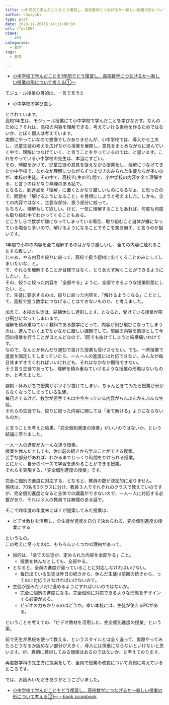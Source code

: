 ```yaml
---
title: 小中学校で学んだことをどう復習し、高校数学につなげるか〜新しい授業の形について考える②〜
author: choiyaki
type: post
date: 2020-11-20T15:14:21+00:00
url: /?p=1094
views:
  - 433
categories:
  - 数学
tags:
  - 教育

---
```

  * [小中学校で学んだことを1年間でどう復習し、高校数学につなげるか〜新しい授業の形について考える①〜][1]

モジュール授業の目的は、一言で言うと

  * 小中学校の学び直し

とされています。  
高校1年生は、モジュール授業にて小中学校で学んだことを学びなおす。なんのために？それは、高校の内容を理解できる、考えていける素地を作るためではないか、とぼく個人は考えています。  
実際にやっていなので想像でしかありませんが、小中学校では、導入から工夫し、児童生徒の考えを広げながら授業を展開し、意見をまとめながらに進んでいく中で、理解につなげていく、と言うことをやっているのでは、と思います。これをやっている小中学校の先生は、本当にすごい。  
その、時間をかけて、児童生徒の意見を捉えながら授業をし、理解につなげてきた小中学校で、なかなか理解につながらずつまづきのみられた生徒たちが多いのが、本校の生徒。その中で、高校1年生の1年間で、小中学校の内容を全て理解する、と言うのはかなり無理のある話で。  
となると、到達点を「理解」に置くとかなり厳しいものになるなぁ、と思ったので、問題を「解けるようになること」を目標にしようと考えました。しかも、全ての内容ではなく、主要な部分、扱う部分に絞って。  
もちろん、理解もして欲しい。けど、一気に理解することもあれば、何度も何度も取り組む中でわかってくることもある。  
どこかしらで数学が嫌になってしまっている場合、取り組むこと自体が嫌になっている場合も多いので、解けるようになることでそこを突き崩す、と言うのが狙いです。

1年間で小中の内容を全て理解するのはかなり厳しいし、全ての内容に触れることすら難しい。  
じゃあ、やる内容を絞りに絞って、高校で扱う題材に出てくることのみにしてしまいたいな、と。  
で、それらを理解することが目標ではなく、とりあえず解くことができるようにしたい、と。  
その、絞りに絞った内容を「全部やる」ように、全部できるような授業形態にしたい、と。  
で、生徒に要求するのは、絞りに絞った内容を、「解けるようになる」こととして、高校で扱う数学につなげることはできないものか、と考えました。

加えて、本校の生徒は、結構休むし遅刻します。となると、受けている授業が飛び飛びになってしまいます。  
理解を積み重ねていく教科である数学にとって、内容が飛び飛びになってしまうのは、進んでいく上でなかなかに厳しい課題でして。前回の内容を前提として今回の授業を行うことがほとんどなので、1回でも抜けてしまうと結構痛いわけです。  
なので、なんとか休んだり遅刻で抜けた授業も受けさせたい。でも、一斉授業で進度を固定してしまっていたら、一人一人の進度には対応できない。みんなが毎日休まずきてくれればいいけれども、それはなかなか期待できない。  
そう言う生徒であっても、理解を積み重ねていけるような授業の形態はないものか、と考えました。

遅刻・休みがちで授業がポツポツ抜けてしまい、ちゃんときてみたら授業が分からなくなってしまっている生徒。  
毎日きてるけど、数学が苦手でもはや今やっている内容がちんぷんかんぷんな生徒。  
それらの生徒でも、絞りに絞った内容に関しては「全て解ける」ようにならないものか。

と言うことを考えた結果、「完全個別進度の授業」がいいのではないか、という結論に至りました。

一人一人の進度がみーんな違う授業。  
授業を休んだとしても、休む前の続きから学ぶことができる授業。  
苦手な部分があれば、わかるまでじっくり時間をかけられる授業。  
とにかく、自分のペースで学習を進めることができる授業。  
それらを実現する、「完全個別進度の授業」です。

完全に個別の進度に対応する、となると、教員の数が決定的に足りません。  
現状は、70名を3クラスに分け、教員３人でそれぞれのクラスで教えていのですが、完全個別進度となると全体での講義ができないので、一人一人に対応する必要があり、それは３人の教員では無理のある話で。

そこで昨年度の年度末にぼくが提案してみた授業は、

  * ビデオ教材を活用し、全生徒が進度を自分で決められる、完全個別進度の授業にする

というもの。  
この考えに至ったのは、もちろんいくつかの理由があって、

  * 目的は、「全ての生徒が、定められた内容を全部やる」こと。 
      * 授業を休んだとしても、全部やる。
  * となると、全員の進度が違っていることに対応しなければいけない。 
      * 毎日出ている生徒は昨日の続きから、休んだ生徒は前回の続きから、ってのに対応できなければいけないので。
  * 生徒が進みたいだけ進めるようにすればいいのではないか。 
      * 完全に個別の進度になる。完全個別に対応できるような形態をデザインする必要がある。
      * ビデオの力もかりるのはどうか。幸い本校には、生徒が使えるPCがある。

ということを考えての、「ビデオ教材を活用した、完全個別進度の授業」という案。

前で先生が黒板を使って教える、というスタイルとは全く違って、実際やってみたらどうなるか読めない部分が大きく、導入には慎重にならないといけないと思います。が、真剣に検討してみる価値はあるのではないか、と考えております。

再度数学科の先生方に提案をして、全員で授業の改変について真剣に考えているところです。

では、お読みいただきありがとうございました。

  * [小中学校で学んだことをどう復習し、高校数学につなげるか〜新しい授業の形について考える②〜 &#8211; book scrapbook][2]

 [1]: https://choiyaki.com/?p=1085
 [2]: https://scrapbox.io/choiyaki-hondana/%E5%B0%8F%E4%B8%AD%E5%AD%A6%E6%A0%A1%E3%81%A7%E5%AD%A6%E3%82%93%E3%81%A0%E3%81%93%E3%81%A8%E3%82%92%E3%81%A9%E3%81%86%E5%BE%A9%E7%BF%92%E3%81%97%E3%80%81%E9%AB%98%E6%A0%A1%E6%95%B0%E5%AD%A6%E3%81%AB%E3%81%A4%E3%81%AA%E3%81%92%E3%82%8B%E3%81%8B%E3%80%9C%E6%96%B0%E3%81%97%E3%81%84%E6%8E%88%E6%A5%AD%E3%81%AE%E5%BD%A2%E3%81%AB%E3%81%A4%E3%81%84%E3%81%A6%E8%80%83%E3%81%88%E3%82%8B%E2%91%A1%E3%80%9C
